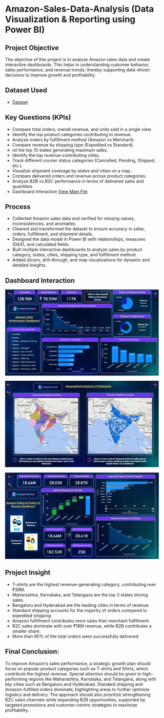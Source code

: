 # Amazon-Sales-Data-Analysis (Data Visualization & Reporting using Power BI)
## Project Objective
The objective of this project is to analyze Amazon sales data and create interactive dashboards. This helps in understanding customer behavior, sales performance, and revenue trends, thereby supporting data-driven decisions to improve growth and profitability.

## Dataset Used
- <a href="https://github.com/sabaribala2004-dataanalyst/amazon-powerbi-dashboard/blob/main/Amazon%20Sale%20Report.xlsx"> Dataset</a>

## Key Questions (KPIs)
- Compare total orders, overall revenue, and units sold in a single view.
- Identify the top product categories contributing to revenue.
- Analyze orders by fulfillment method (Amazon vs Merchant).
- Compare revenue by shipping type (Expedited vs Standard).
- ist the top 10 states generating maximum sales.
- Identify the top revenue-contributing cities.
- Track different courier status categories (Cancelled, Pending, Shipped, etc.).
- Visualize shipment coverage by states and cities on a map.
- Compare delivered orders and revenue across product categories.
- Analyze B2B vs B2C performance in terms of delivered sales and quantities.
- Dashboard Interaction <a href="https://github.com/sabaribala2004-dataanalyst/powerbi-dashboard/blob/main/Sales%20Dashboard.pbix">View Main File</a>

## Process

- Collected Amazon sales data and verified for missing values, inconsistencies, and anomalies.
- Cleaned and transformed the dataset to ensure accuracy in sales, orders, fulfillment, and shipment details.
- Designed the data model in Power BI with relationships, measures (DAX), and calculated fields.
- Built multiple interactive dashboards to analyze sales by product category, states, cities, shipping type, and fulfillment method.
- Added slicers, drill-through, and map visualizations for dynamic and detailed insights.

## Dashboard Interaction

  ![Page 1](https://github.com/sabaribala2004-dataanalyst/amazon-powerbi-dashboard/blob/main/Page%201.JPG)

  
  
  
  ![Page 2](https://github.com/sabaribala2004-dataanalyst/amazon-powerbi-dashboard/blob/main/Page%202.JPG)

  
  
  ![Page 3](https://github.com/sabaribala2004-dataanalyst/amazon-powerbi-dashboard/blob/main/Page%203.JPG)


## Project Insight

- T-shirts are the highest revenue-generating category, contributing over ₹39M.
- Maharashtra, Karnataka, and Telangana are the top 3 states driving sales.
- Bengaluru and Hyderabad are the leading cities in terms of revenue.
- Standard shipping accounts for the majority of orders compared to expedited shipping.
- Amazon fulfillment contributes more sales than merchant fulfillment.
- B2C sales dominate with over ₹18M revenue, while B2B contributes a smaller share.
- More than 90% of the total orders were successfully delivered.

## Final Conclusion:

To improve Amazon’s sales performance, a strategic growth plan should focus on popular product categories such as T-shirts and Shirts, which contribute the highest revenue. Special attention should be given to high-performing regions like Maharashtra, Karnataka, and Telangana, along with key cities such as Bengaluru and Hyderabad. Standard shipping and Amazon-fulfilled orders dominate, highlighting areas to further optimize logistics and delivery. The approach should also prioritize strengthening B2C sales channels while expanding B2B opportunities, supported by targeted promotions and customer-centric strategies to maximize profitability.
  
